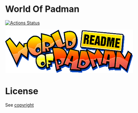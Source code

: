 # World Of Padman

[![Actions Status](https://github.com/PadWorld-Entertainment/worldofpadman/workflows/Build/badge.svg)](https://github.com/PadWorld-Entertainment/worldofpadman/actions)

![image](XTRAS/readme/pictures/readme04.gif)

# License

See [copyright](XTRAS/copyright_en.txt)
